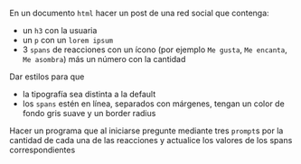 En un documento `html` hacer un post de una red social que contenga:
- un `h3` con la usuaria
- un `p` con un `lorem ipsum`
- 3 `spans` de reacciones con un ícono (por ejemplo `Me gusta`, `Me encanta`, `Me asombra`) más un número con la cantidad

Dar estilos para que
- la tipografía sea distinta a la default
- los `spans` estén en línea, separados con márgenes, tengan un color de fondo gris suave y un border radius

Hacer un programa que al iniciarse pregunte mediante tres `prompt`s por la cantidad de cada una de las reacciones y actualice los valores de los spans correspondientes